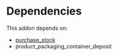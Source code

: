 # Dependencies

This addon depends on:

- [purchase_stock](../../odoo-bringout-oca-ocb-purchase_stock)
- product_packaging_container_deposit
